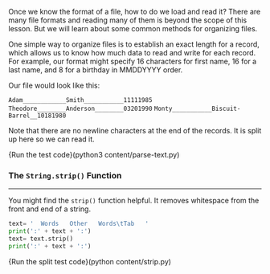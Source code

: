 Once we know the format of a file, how to do we load and read it? There are many file formats and reading many of them is beyond the scope of this lesson. But we will learn about some common methods for organizing files.

One simple way to organize files is to establish an exact length for a record, which allows us to know how much data to read and write for each record. For example, our format might specify 16 characters for first name, 16 for a last name, and 8 for a birthday in MMDDYYYY order. 

Our file would look like this:

`Adam____________Smith___________11111985`
`Theodore________Anderson________03201990`
`Monty___________Biscuit-Barrel__10181980`

Note that there are no newline characters at the end of the records. It is split up here so we can read it.

{Run the test code}(python3 content/parse-text.py)


### The `String.strip()` Function
----
You might find the `strip()` function helpful. It removes whitespace from the front and end of a string.

```python
text= '  Words   Other   Words\tTab   '
print(':' + text + ':')
text= text.strip()
print(':' + text + ':')
```
{Run the split test code}(python content/strip.py)

